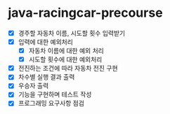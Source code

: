 # java-racingcar-precourse



- [x] 경주할 자동차 이름, 시도할 횟수 입력받기
- [x] 입력에 대한 예외처리
  - [x] 자동차 이름에 대한 예외 처리
  - [x] 시도할 횟수에 대한 예외처리
- [x] 전진하는 조건에 따라 자동차 전진 구현
- [x] 차수별 실행 결과 출력
- [x] 우승자 출력
- [x] 기능을 구현하며 테스트 작성
- [x] 프로그래밍 요구사항 점검
